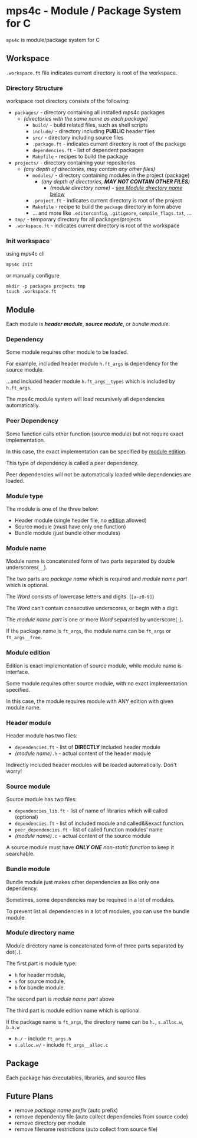 # mps4c - Module / Package System for C

`mps4c` is module/package system for C

## Workspace

`.workspace.ft` file indicates current directory is root of the workspace.

### Directory Structure

workspace root directory consists of the following:

- `packages/` - directory containing all installed mps4c packages
  - _(directories with the same name as each package)_
    - `build/` - build related files, such as shell scripts
    - `include/` - directory including **PUBLIC** header files
    - `src/` - directory including source files
    - `.package.ft` - indicates current directory is root of the package
    - `dependencies.ft` - list of dependent packages
    - `Makefile` - recipes to build the package
- `projects/` - directory containing your repositories
  - _(any depth of directories, may contain any other files)_
    - `modules/` - directory containing modules in the project (package)
      - _(any depth of directories, **MAY NOT CONTAIN OTHER FILES**)_
        - _(module directory name)_ - [see _Module directory name_ below](#module-directory-name)
    - `.project.ft` - indicates current directory is root of the project
    - `Makefile` - recipe to build the `package` directory in form above
    - ... and more like `.editorconfig`, `.gitignore`, `compile_flags.txt`, ...
- `tmp/` - temporary directory for all packages/projects
- `.workspace.ft` - indicates current directory is root of the workspace

### Init workspace

using mps4c cli

```shell
mps4c init
```

or manually configure

```shell
mkdir -p packages projects tmp
touch .workspace.ft
```

## Module

Each module is _**header module**_, _**source module**_, or _bundle module_.

### Dependency

Some module requires other module to be loaded.

For example, included header module `h.ft_args` is dependency for the source module.

...and included header module `h.ft_args__types` which is included by `h.ft_args`.

The mps4c module system will load recursively all dependencies automatically.

### Peer Dependency

Some function calls other function (source module) but not require exact implementation.

In this case, the exact implementation can be specified by [module edition](#module-edition).

This type of dependency is called a peer dependency.

Peer dependencies will not be automatically loaded while dependencies are loaded.

### Module type

The module is one of the three below:

- Header module (single header file, no [edition](#module-edition) allowed)
- Source module (must have only one function)
- Bundle module (just bundle other modules)

### Module name

Module name is concatenated form of two parts separated by double underscores(`__`).

The two parts are _package name_ which is required and _module name part_ which is optional.

The _Word_ consists of lowercase letters and digits. (`[a-z0-9]`)

The _Word_ can't contain consecutive underscores, or begin with a digit.

The _module name part_ is one or more _Word_ separated by underscore(`_`).

If the package name is `ft_args`, the module name can be `ft_args` or `ft_args__free`.

### Module edition

Edition is exact implementation of source module, while module name is interface.

Some module requires other source module, with no exact implementation specified.

In this case, the module requires module with ANY edition with given module name.

### Header module

Header module has two files:

- `dependencies.ft` - list of **DIRECTLY** included header module
- _(module name)_`.h` - actual content of the header module

Indirectly included header modules will be loaded automatically. Don't worry!

### Source module

Source module has two files:

- `dependencies_lib.ft` - list of name of libraries which will called (optional)
- `dependencies.ft` - list of included module and called&&exact function.
- `peer_dependencies.ft` - list of called function modules' name
- _(module name)_`.c` - actual content of the source module

A source module must have _**ONLY ONE** non-static function_ to keep it searchable.

### Bundle module

Bundle module just makes other dependencies as like only one dependency.

Sometimes, some dependencies may be required in a lot of modules.

To prevent list all dependencies in a lot of modules, you can use the bundle module.

### Module directory name

Module directory name is concatenated form of three parts separated by dot(`.`).

The first part is module type:

- `h` for header module,
- `s` for source module,
- `b` for bundle module.

The second part is _module name part_ above

The third part is module edition name which is optional.

If the package name is `ft_args`, the directory name can be `h.`, `s.alloc.w`, `b.a.w`

- `h./` - include `ft_args.h`
- `s.alloc.w/` - include `ft_args__alloc.c`

## Package

Each package has executables, libraries, and source files

## Future Plans

- remove _package name prefix_ (auto prefix)
- remove dependency file (auto collect dependencies from source code)
- remove directory per module
- remove filename restrictions (auto collect from source file)
